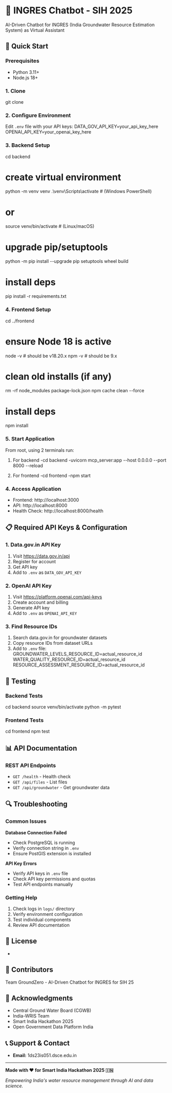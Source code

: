 # 🌊 INGRES Chatbot - SIH 2025

AI-Driven Chatbot for INGRES (India Groundwater Resource Estimation System) as Virtual Assistant

## 🚀 Quick Start

### Prerequisites
- Python 3.11+
- Node.js 18+

### 1. Clone 
git clone <your-repo-url>

### 2. Configure Environment
Edit `.env` file with your API keys:
DATA_GOV_API_KEY=your_api_key_here
OPENAI_API_KEY=your_openai_key_here

### 3. Backend Setup
cd backend
# create virtual environment
python -m venv venv
.\venv\Scripts\activate   # (Windows PowerShell)
# or
source venv/bin/activate  # (Linux/macOS)
# upgrade pip/setuptools
python -m pip install --upgrade pip setuptools wheel build
# install deps
pip install -r requirements.txt

### 4. Frontend Setup
cd ../frontend
# ensure Node 18 is active
node -v   # should be v18.20.x
npm -v    # should be 9.x
# clean old installs (if any)
rm -rf node_modules package-lock.json
npm cache clean --force
# install deps
npm install

### 5. Start Application
From root, using 2 terminals run:
1. For backend
-cd backend
-uvicorn mcp_server:app --host 0.0.0.0 --port 8000 --reload

2. For frontend
-cd frontend
-npm start

### 4. Access Application
- Frontend: http://localhost:3000
- API: http://localhost:8000
- Health Check: http://localhost:8000/health

## 📋 Required API Keys & Configuration

### 1. Data.gov.in API Key
1. Visit https://data.gov.in/api
2. Register for account
3. Get API key
4. Add to `.env` as `DATA_GOV_API_KEY`

### 2. OpenAI API Key
1. Visit https://platform.openai.com/api-keys
2. Create account and billing
3. Generate API key
4. Add to `.env` as `OPENAI_API_KEY`

### 3. Find Resource IDs
1. Search data.gov.in for groundwater datasets
2. Copy resource IDs from dataset URLs
3. Add to `.env` file:
GROUNDWATER_LEVELS_RESOURCE_ID=actual_resource_id
WATER_QUALITY_RESOURCE_ID=actual_resource_id
RESOURCE_ASSESSMENT_RESOURCE_ID=actual_resource_id


## 🧪 Testing

### Backend Tests
cd backend
source venv/bin/activate
python -m pytest


### Frontend Tests
cd frontend
npm test


## 📊 API Documentation

### REST API Endpoints
- `GET /health` - Health check
- `GET /api/files` - List files
- `GET /api/groundwater` - Get groundwater data


## 🔍 Troubleshooting

### Common Issues

**Database Connection Failed**
- Check PostgreSQL is running
- Verify connection string in `.env`
- Ensure PostGIS extension is installed

**API Key Errors**
- Verify API keys in `.env` file
- Check API key permissions and quotas
- Test API endpoints manually

### Getting Help
1. Check logs in `logs/` directory
2. Verify environment configuration
3. Test individual components
4. Review API documentation

## 📄 License
-

## 👥 Contributors

Team GroundZero - AI-Driven Chatbot for INGRES for SIH 25

## 🙏 Acknowledgments

- Central Ground Water Board (CGWB)
- India-WRIS Team
- Smart India Hackathon 2025
- Open Government Data Platform India

## 📞 Support & Contact

- **Email:** 1ds23is051.dsce.edu.in

---

**Made with ❤️ for Smart India Hackathon 2025 🇮🇳**

*Empowering India's water resource management through AI and data science.*


